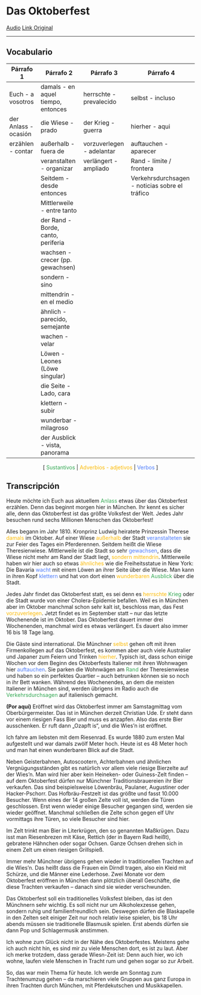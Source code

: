 # Das Oktoberfest

[Audio](./archivos/sg14.mp3)
[Link Original](https://slowgerman.com/2007/09/21/slow-german-014-das-oktoberfest/)

<hr>

## Vocabulario

| Párrafo 1 | Párrafo 2 | Párrafo 3 | Párrafo 4 |
| ----- | ----- | ----- | ----- |
|Euch - a vosotros | damals - en aquel tiempo, entonces |  herrschte - prevalecido | selbst - incluso |
|der Anlass - ocasión| die Wiese - prado | der Krieg - guerra | hierher - aqui |
|erzählen - contar| außerhalb - fuera de   | vorzuverlegen - adelantar | auftauchen - aparecer |
|| veranstalten - organizar  | verlängert - ampliado | Rand - límite / frontera |
|| Seitdem - desde entonces | | Verkehrsdurchsagen - noticias sobre el tráfico |
|| Mittlerweile  - entre tanto |||
|| der Rand - Borde, canto, periferia |||
|| wachsen - crecer (pp. gewachsen) |||
|| sondern - sino |||
|| mittendrin - en el medio |||
|| ähnlich  - parecido, semejante |||
|| wachen - velar |||
|| Löwen - Leones (Löwe singular) |||
|| die Seite - Lado, cara |||
|| klettern - subir |||
|| wunderbar - milagroso |||
|| der Ausblick - vista, panorama |||


<center>
[ <span style="color:#32a852">Sustantivos</span> |
<span style="color:#fcba03">Adverbios - adjetivos</span> |
<span style="color:#4c7bfc">Verbos</span> ]
</center>

## Transcripción

Heute möchte ich Euch aus aktuellem <span style="color:#32a852">Anlass</span> etwas über das Oktoberfest erzählen. Denn das beginnt morgen hier in München. Ihr kennt es sicher alle, denn das Oktoberfest ist das größte Volksfest der Welt. Jedes Jahr besuchen rund sechs Millionen Menschen das Oktoberfest!

Alles begann im Jahr 1810. Kronprinz Ludwig heiratete Prinzessin Therese <span style="color:#fcba03">damals</span> im Oktober. Auf einer Wiese <span style="color:#fcba03">außerhalb</span> der Stadt <span style="color:#4c7bfc">veranstalteten</span> sie zur Feier des Tages ein Pferderennen. Seitdem heißt die Wiese Theresienwiese. Mittlerweile ist die Stadt so sehr <span style="color:#4c7bfc">gewachsen</span>, dass die Wiese nicht mehr am Rand der Stadt liegt, <span style="color:#fcba03">sondern mittendrin</span>. Mittlerweile haben wir hier auch so etwas <span style="color:#fcba03">ähnliches</span> wie die Freiheitsstatue in New York: Die Bavaria <span style="color:#4c7bfc">wacht</span> mit einem Löwen an ihrer Seite über die Wiese. Man kann in ihren Kopf <span style="color:#4c7bfc">klettern</span> und hat von dort einen <span style="color:#fcba03">wunderbaren</span> <span style="color:#32a852">Ausblick</span> über die Stadt.

Jedes Jahr findet das Oktoberfest statt, es sei denn es <span style="color:#fcba03">herrschte</span> <span style="color:#32a852">Krieg</span> oder die Stadt wurde von einer Cholera-Epidemie befallen. Weil es in München aber im Oktober manchmal schon sehr kalt ist, beschloss man, das Fest <span style="color:#fcba03">vorzuverlegen</span>. Jetzt findet es im September statt – nur das letzte Wochenende ist im Oktober. Das Oktoberfest dauert immer drei Wochenenden, manchmal wird es etwas verlängert. Es dauert also immer 16 bis 18 Tage lang.

Die Gäste sind international. Die Münchner <span style="color:#fcba03">selbst</span> gehen oft mit ihren Firmenkollegen auf das Oktoberfest, es kommen aber auch viele Australier und Japaner zum Feiern und Trinken <span style="color:#fcba03">hierher</span>. Typisch ist, dass schon einige Wochen vor dem Beginn des Oktoberfests Italiener mit ihren Wohnwagen hier <span style="color:#4c7bfc">auftauchen</span>. Sie parken die Wohnwägen am <span style="color:#32a852">Rand</span> der Theresienwiese und haben so ein perfektes Quartier – auch betrunken können sie so noch in ihr Bett wanken. Während des Wochenendes, an dem die meisten Italiener in München sind, werden übrigens im Radio auch die <span style="color:#32a852">Verkehrsdurchsagen</span> auf italienisch gemacht.

**(Por aquí)**
Eröffnet wird das Oktoberfest immer am Samstagmittag vom Oberbürgermeister. Das ist in München derzeit Christian Ude. Er steht dann vor einem riesigen Fass Bier und muss es anzapfen. Also das erste Bier ausschenken. Er ruft dann „Ozapft is“, und die Wies’n ist eröffnet.

Ich fahre am liebsten mit dem Riesenrad. Es wurde 1880 zum ersten Mal aufgestellt und war damals zwölf Meter hoch. Heute ist es 48 Meter hoch und man hat einen wunderbaren Blick auf die Stadt.

Neben Geisterbahnen, Autoscootern, Achterbahnen und ähnlichen Vergnügungsständen gibt es natürlich vor allem viele riesige Bierzelte auf der Wies’n. Man wird hier aber kein Heineken- oder Guiness-Zelt finden – auf dem Oktoberfest dürfen nur Münchner Traditionsbrauereien ihr Bier verkaufen. Das sind beispielsweise Löwenbräu, Paulaner, Augustiner oder Hacker-Pschorr. Das Hofbräu-Festzelt ist das größte und fasst 10.000 Besucher. Wenn eines der 14 großen Zelte voll ist, werden die Türen geschlossen. Erst wenn wieder einige Besucher gegangen sind, werden sie wieder geöffnet. Manchmal schließen die Zelte schon gegen elf Uhr vormittags ihre Türen, so viele Besucher sind hier.

Im Zelt trinkt man Bier in Literkrügen, den so genannten Maßkrügen. Dazu isst man Riesenbrezen mit Käse, Rettich (der in Bayern Radi heißt), gebratene Hähnchen oder sogar Ochsen. Ganze Ochsen drehen sich in einem Zelt um einen riesigen Grillspieß.

Immer mehr Münchner übrigens gehen wieder in traditionellen Trachten auf die Wies’n. Das heißt dass die Frauen ein Dirndl tragen, also ein Kleid mit Schürze, und die Männer eine Lederhose. Zwei Monate vor dem Oktoberfest eröffnen in München dann plötzlich überall Geschäfte, die diese Trachten verkaufen – danach sind sie wieder verschwunden.

Das Oktoberfest soll ein traditionelles Volksfest bleiben, das ist den Münchnern sehr wichtig. Es soll nicht nur um Alkoholexzesse gehen, sondern ruhig und familienfreundlich sein. Deswegen dürfen die Blaskapelle in den Zelten seit einiger Zeit nur noch relativ leise spielen, bis 18 Uhr abends müssen sie traditionelle Blasmusik spielen. Erst abends dürfen sie dann Pop und Schlagermusik anstimmen.

Ich wohne zum Glück nicht in der Nähe des Oktoberfestes. Meistens gehe ich auch nicht hin, es sind mir zu viele Menschen dort, es ist zu laut. Aber ich merke trotzdem, dass gerade Wiesn-Zeit ist: Denn auch hier, wo ich wohne, laufen viele Menschen in Tracht rum und gehen sogar so zur Arbeit.

So, das war mein Thema für heute. Ich werde am Sonntag zum Trachtenumzug gehen – da marschieren viele Gruppen aus ganz Europa in ihren Trachten durch München, mit Pferdekutschen und Musikkapellen.
